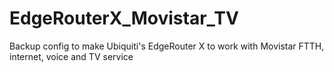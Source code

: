 # EdgeRouterX_Movistar_TV
Backup config to make Ubiquiti's EdgeRouter X to work with Movistar FTTH, internet, voice and TV service
